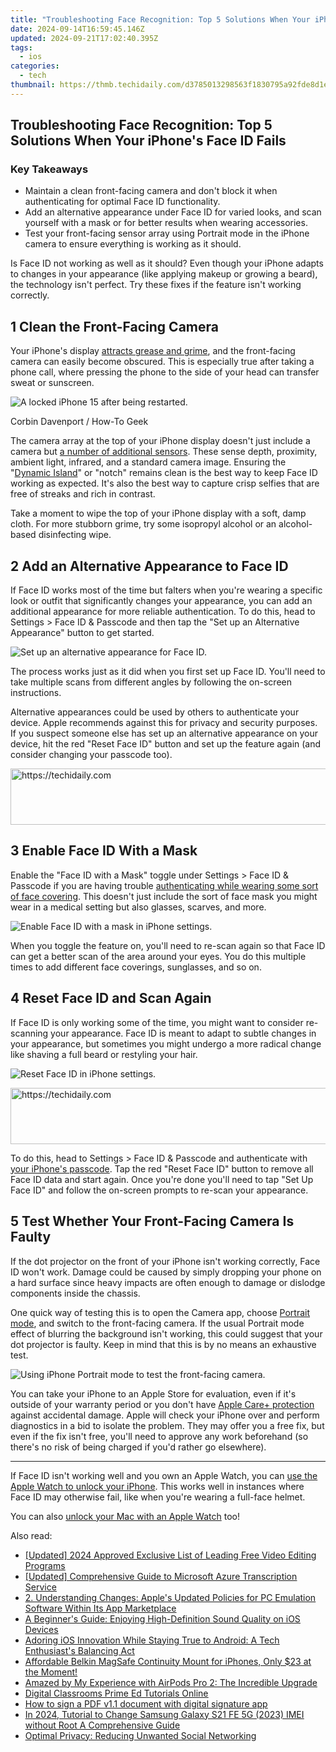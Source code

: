 ```yaml
---
title: "Troubleshooting Face Recognition: Top 5 Solutions When Your iPhone's Face ID Fails"
date: 2024-09-14T16:59:45.146Z
updated: 2024-09-21T17:02:40.395Z
tags:
  - ios
categories:
  - tech
thumbnail: https://thmb.techidaily.com/d3785013298563f1830795a92fde8d1efce201ea3452116d89e5b7a50afa2f96.jpg
---
```


## Troubleshooting Face Recognition: Top 5 Solutions When Your iPhone's Face ID Fails

### Key Takeaways

* Maintain a clean front-facing camera and don't block it when authenticating for optimal Face ID functionality.
* Add an alternative appearance under Face ID for varied looks, and scan yourself with a mask or for better results when wearing accessories.
* Test your front-facing sensor array using Portrait mode in the iPhone camera to ensure everything is working as it should.

 Is Face ID not working as well as it should? Even though your iPhone adapts to changes in your appearance (like applying makeup or growing a beard), the technology isn't perfect. Try these fixes if the feature isn't working correctly.

## 1  Clean the Front-Facing Camera 

 Your iPhone's display [attracts grease and grime](https://extra-lessons.techidaily.com/premier-selection-freepluspaid-iphone-cinema-apps-reviewed/), and the front-facing camera can easily become obscured. This is especially true after taking a phone call, where pressing the phone to the side of your head can transfer sweat or sunscreen.

![A locked iPhone 15 after being restarted.](https://static1.howtogeekimages.com/wordpress/wp-content/uploads/2024/08/53212310177_51b1180108_o.jpg) 

Corbin Davenport / How-To Geek

 The camera array at the top of your iPhone display doesn't just include a camera but [a number of additional sensors](https://youtube-stream.techidaily.com/new-game-masters-top-ten-female-gaming-influencers/). These sense depth, proximity, ambient light, infrared, and a standard camera image. Ensuring the "[Dynamic Island](https://screen-capture.techidaily.com/2024-approved-time-traveling-tactics-top-7-historic-battles-reimagined/)" or "notch" remains clean is the best way to keep Face ID working as expected. It's also the best way to capture crisp selfies that are free of streaks and rich in contrast.

 Take a moment to wipe the top of your iPhone display with a soft, damp cloth. For more stubborn grime, try some isopropyl alcohol or an alcohol-based disinfecting wipe.

## 2  Add an Alternative Appearance to Face ID 

 If Face ID works most of the time but falters when you're wearing a specific look or outfit that significantly changes your appearance, you can add an additional appearance for more reliable authentication. To do this, head to Settings > Face ID & Passcode and then tap the "Set up an Alternative Appearance" button to get started.

![Set up an alternative appearance for Face ID.](https://static1.howtogeekimages.com/wordpress/wp-content/uploads/2024/08/screenshot-2024-08-08-at-11-12-50.png) 

 The process works just as it did when you first set up Face ID. You'll need to take multiple scans from different angles by following the on-screen instructions.

 Alternative appearances could be used by others to authenticate your device. Apple recommends against this for privacy and security purposes. If you suspect someone else has set up an alternative appearance on your device, hit the red "Reset Face ID" button and set up the feature again (and consider changing your passcode too).

<!-- affiliate ads begin -->
<a href="https://appsumo.8odi.net/c/5597632/2044582/7443" target="_top" id="2044582">
  <img src="//a.impactradius-go.com/display-ad/7443-2044582" border="0" alt="https://techidaily.com" width="728" height="90"/>
</a>
<img height="0" width="0" src="https://appsumo.8odi.net/i/5597632/2044582/7443" style="position:absolute;visibility:hidden;" border="0" />
<!-- affiliate ads end -->

## 3  Enable Face ID With a Mask 

 Enable the "Face ID with a Mask" toggle under Settings > Face ID & Passcode if you are having trouble [authenticating while wearing some sort of face covering](https://pokemon-go-android.techidaily.com/in-2024-ipogo-will-be-the-new-ispoofer-on-realme-c67-5g-drfone-by-drfone-virtual-android/). This doesn't just include the sort of face mask you might wear in a medical setting but also glasses, scarves, and more.

![Enable Face ID with a mask in iPhone settings.](https://static1.howtogeekimages.com/wordpress/wp-content/uploads/2024/08/screenshot-2024-08-08-at-11-13-05.png) 

 When you toggle the feature on, you'll need to re-scan again so that Face ID can get a better scan of the area around your eyes. You do this multiple times to add different face coverings, sunglasses, and so on.

## 4  Reset Face ID and Scan Again 

 If Face ID is only working some of the time, you might want to consider re-scanning your appearance. Face ID is meant to adapt to subtle changes in your appearance, but sometimes you might undergo a more radical change like shaving a full beard or restyling your hair.

![Reset Face ID in iPhone settings.](https://static1.howtogeekimages.com/wordpress/wp-content/uploads/2024/08/screenshot-2024-08-08-at-11-13-18.png) 

<!-- affiliate ads begin -->
<a href="https://appsumo.8odi.net/c/5597632/2105882/7443" target="_top" id="2105882">
  <img src="//a.impactradius-go.com/display-ad/7443-2105882" border="0" alt="https://techidaily.com" width="728" height="90"/>
</a>
<img height="0" width="0" src="https://appsumo.8odi.net/i/5597632/2105882/7443" style="position:absolute;visibility:hidden;" border="0" />
<!-- affiliate ads end -->

 To do this, head to Settings > Face ID & Passcode and authenticate with [your iPhone's passcode](https://fox-info.techidaily.com/2024-approved-spectacular-vision-immersive-movies/). Tap the red "Reset Face ID" button to remove all Face ID data and start again. Once you're done you'll need to tap "Set Up Face ID" and follow the on-screen prompts to re-scan your appearance.

## 5  Test Whether Your Front-Facing Camera Is Faulty 

 If the dot projector on the front of your iPhone isn't working correctly, Face ID won't work. Damage could be caused by simply dropping your phone on a hard surface since heavy impacts are often enough to damage or dislodge components inside the chassis.

 One quick way of testing this is to open the Camera app, choose [Portrait mode](https://extra-approaches.techidaily.com/optimizing-space-setting-up-a-vr-capable-area-for-2024/), and switch to the front-facing camera. If the usual Portrait mode effect of blurring the background isn't working, this could suggest that your dot projector is faulty. Keep in mind that this is by no means an exhaustive test.

![Using iPhone Portrait mode to test the front-facing camera.](https://static1.howtogeekimages.com/wordpress/wp-content/uploads/2022/02/front_facing_portrait.jpg) 

 You can take your iPhone to an Apple Store for evaluation, even if it's outside of your warranty period or you don't have [Apple Care+ protection](https://facebook-video-files.techidaily.com/updated-2024-approved-blocking-facebooks-advertising-overload-in-real-time/) against accidental damage. Apple will check your iPhone over and perform diagnostics in a bid to isolate the problem. They may offer you a free fix, but even if the fix isn't free, you'll need to approve any work beforehand (so there's no risk of being charged if you'd rather go elsewhere).

---

 If Face ID isn't working well and you own an Apple Watch, you can [use the Apple Watch to unlock your iPhone](https://review-topics.techidaily.com/how-to-unlock-a-disable-iphone-13-mini-using-macos-finder-by-drfone-ios-unlock-ios-unlock/). This works well in instances where Face ID may otherwise fail, like when you're wearing a full-face helmet.

 You can also [unlock your Mac with an Apple Watch](https://fix-guide.techidaily.com/how-to-watch-hulu-outside-us-on-oneplus-nord-3-5g-drfone-by-drfone-virtual-android/) too!

<ins class="adsbygoogle"
     style="display:block"
     data-ad-format="autorelaxed"
     data-ad-client="ca-pub-7571918770474297"
     data-ad-slot="1223367746"></ins>

<ins class="adsbygoogle"
     style="display:block"
     data-ad-client="ca-pub-7571918770474297"
     data-ad-slot="8358498916"
     data-ad-format="auto"
     data-full-width-responsive="true"></ins>

<span class="atpl-alsoreadstyle">Also read:</span>
<div><ul>
<li><a href="https://facebook-record-videos.techidaily.com/updated-2024-approved-exclusive-list-of-leading-free-video-editing-programs/"><u>[Updated] 2024 Approved Exclusive List of Leading Free Video Editing Programs</u></a></li>
<li><a href="https://fox-cloud.techidaily.com/updated-comprehensive-guide-to-microsoft-azure-transcription-service/"><u>[Updated] Comprehensive Guide to Microsoft Azure Transcription Service</u></a></li>
<li><a href="https://os-tips.techidaily.com/2-understanding-changes-apples-updated-policies-for-pc-emulation-software-within-its-app-marketplace/"><u>2. Understanding Changes: Apple's Updated Policies for PC Emulation Software Within Its App Marketplace</u></a></li>
<li><a href="https://os-tips.techidaily.com/a-beginners-guide-enjoying-high-definition-sound-quality-on-ios-devices/"><u>A Beginner's Guide: Enjoying High-Definition Sound Quality on iOS Devices</u></a></li>
<li><a href="https://os-tips.techidaily.com/adoring-ios-innovation-while-staying-true-to-android-a-tech-enthusiasts-balancing-act/"><u>Adoring iOS Innovation While Staying True to Android: A Tech Enthusiast's Balancing Act</u></a></li>
<li><a href="https://os-tips.techidaily.com/affordable-belkin-magsafe-continuity-mount-for-iphones-only-23-at-the-moment/"><u>Affordable Belkin MagSafe Continuity Mount for iPhones, Only $23 at the Moment!</u></a></li>
<li><a href="https://os-tips.techidaily.com/amazed-by-my-experience-with-airpods-pro-2-the-incredible-upgrade/"><u>Amazed by My Experience with AirPods Pro 2: The Incredible Upgrade</u></a></li>
<li><a href="https://youtube-video-recordings.techidaily.com/digital-classrooms-prime-ed-tutorials-online/"><u>Digital Classrooms Prime Ed Tutorials Online</u></a></li>
<li><a href="https://blog-min.techidaily.com/how-to-sign-a-pdf-v11-document-with-digital-signature-app-by-ldigisigner-sign-a-pdf-sign-a-pdf/"><u>How to sign a PDF v1.1 document with digital signature app</u></a></li>
<li><a href="https://sim-unlock.techidaily.com/in-2024-tutorial-to-change-samsung-galaxy-s21-fe-5g-2023-imei-without-root-a-comprehensive-guide-by-drfone-android/"><u>In 2024, Tutorial to Change Samsung Galaxy S21 FE 5G (2023) IMEI without Root A Comprehensive Guide</u></a></li>
<li><a href="https://facebook.techidaily.com/optimal-privacy-reducing-unwanted-social-networking/"><u>Optimal Privacy: Reducing Unwanted Social Networking</u></a></li>
</ul></div>

